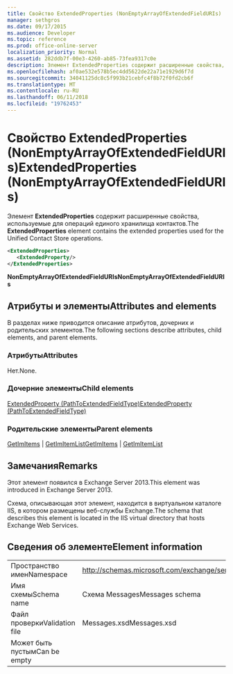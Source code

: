 ```yaml
---
title: Свойство ExtendedProperties (NonEmptyArrayOfExtendedFieldURIs)
manager: sethgros
ms.date: 09/17/2015
ms.audience: Developer
ms.topic: reference
ms.prod: office-online-server
localization_priority: Normal
ms.assetid: 282ddb7f-00e3-4260-ab85-73fea9317c0e
description: Элемент ExtendedProperties содержит расширенные свойства, используемые для операций единого хранилища контактов.
ms.openlocfilehash: af0ae532e578b5ec4dd5622de22a71e1929d6f7d
ms.sourcegitcommit: 34041125dc8c5f993b21cebfc4f8b72f0fd2cb6f
ms.translationtype: MT
ms.contentlocale: ru-RU
ms.lasthandoff: 06/11/2018
ms.locfileid: "19762453"
---
```

# <a name="extendedproperties-nonemptyarrayofextendedfielduris"></a><span data-ttu-id="52169-103">Свойство ExtendedProperties (NonEmptyArrayOfExtendedFieldURIs)</span><span class="sxs-lookup"><span data-stu-id="52169-103">ExtendedProperties (NonEmptyArrayOfExtendedFieldURIs)</span></span>

<span data-ttu-id="52169-104">Элемент **ExtendedProperties** содержит расширенные свойства, используемые для операций единого хранилища контактов.</span><span class="sxs-lookup"><span data-stu-id="52169-104">The **ExtendedProperties** element contains the extended properties used for the Unified Contact Store operations.</span></span> 
  
```XML
<ExtendedProperties>
   <ExtendedProperty/>
</ExtendedProperties>
```

 <span data-ttu-id="52169-105">**NonEmptyArrayOfExtendedFieldURIs**</span><span class="sxs-lookup"><span data-stu-id="52169-105">**NonEmptyArrayOfExtendedFieldURIs**</span></span>
## <a name="attributes-and-elements"></a><span data-ttu-id="52169-106">Атрибуты и элементы</span><span class="sxs-lookup"><span data-stu-id="52169-106">Attributes and elements</span></span>

<span data-ttu-id="52169-107">В разделах ниже приводится описание атрибутов, дочерних и родительских элементов.</span><span class="sxs-lookup"><span data-stu-id="52169-107">The following sections describe attributes, child elements, and parent elements.</span></span>
  
### <a name="attributes"></a><span data-ttu-id="52169-108">Атрибуты</span><span class="sxs-lookup"><span data-stu-id="52169-108">Attributes</span></span>

<span data-ttu-id="52169-109">Нет.</span><span class="sxs-lookup"><span data-stu-id="52169-109">None.</span></span>
  
### <a name="child-elements"></a><span data-ttu-id="52169-110">Дочерние элементы</span><span class="sxs-lookup"><span data-stu-id="52169-110">Child elements</span></span>

[<span data-ttu-id="52169-111">ExtendedProperty (PathToExtendedFieldType)</span><span class="sxs-lookup"><span data-stu-id="52169-111">ExtendedProperty (PathToExtendedFieldType)</span></span>](extendedproperty-pathtoextendedfieldtype.md)
  
### <a name="parent-elements"></a><span data-ttu-id="52169-112">Родительские элементы</span><span class="sxs-lookup"><span data-stu-id="52169-112">Parent elements</span></span>

<span data-ttu-id="52169-113">[GetImItems](getimitems.md) | [GetImItemList](getimitemlist.md)</span><span class="sxs-lookup"><span data-stu-id="52169-113">[GetImItems](getimitems.md) | [GetImItemList](getimitemlist.md)</span></span>
  
## <a name="remarks"></a><span data-ttu-id="52169-114">Замечания</span><span class="sxs-lookup"><span data-stu-id="52169-114">Remarks</span></span>

<span data-ttu-id="52169-115">Этот элемент появился в Exchange Server 2013.</span><span class="sxs-lookup"><span data-stu-id="52169-115">This element was introduced in Exchange Server 2013.</span></span>
  
<span data-ttu-id="52169-116">Схема, описывающая этот элемент, находится в виртуальном каталоге IIS, в котором размещены веб-службы Exchange.</span><span class="sxs-lookup"><span data-stu-id="52169-116">The schema that describes this element is located in the IIS virtual directory that hosts Exchange Web Services.</span></span>
  
## <a name="element-information"></a><span data-ttu-id="52169-117">Сведения об элементе</span><span class="sxs-lookup"><span data-stu-id="52169-117">Element information</span></span>

|||
|:-----|:-----|
|<span data-ttu-id="52169-118">Пространство имен</span><span class="sxs-lookup"><span data-stu-id="52169-118">Namespace</span></span>  <br/> |http://schemas.microsoft.com/exchange/services/2006/messages  <br/> |
|<span data-ttu-id="52169-119">Имя схемы</span><span class="sxs-lookup"><span data-stu-id="52169-119">Schema name</span></span>  <br/> |<span data-ttu-id="52169-120">Схема Messages</span><span class="sxs-lookup"><span data-stu-id="52169-120">Messages schema</span></span>  <br/> |
|<span data-ttu-id="52169-121">Файл проверки</span><span class="sxs-lookup"><span data-stu-id="52169-121">Validation file</span></span>  <br/> |<span data-ttu-id="52169-122">Messages.xsd</span><span class="sxs-lookup"><span data-stu-id="52169-122">Messages.xsd</span></span>  <br/> |
|<span data-ttu-id="52169-123">Может быть пустым</span><span class="sxs-lookup"><span data-stu-id="52169-123">Can be empty</span></span>  <br/> ||
   

